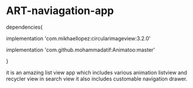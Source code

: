 # ART-naviagation-app

dependencies{



 implementation 'com.mikhaellopez:circularimageview:3.2.0'
 
 
 implementation 'com.github.mohammadatif:Animatoo:master'



}

it is an amazing list view app which includes various animation listview and recycler view in search view it also includes customable navigation drawer.
